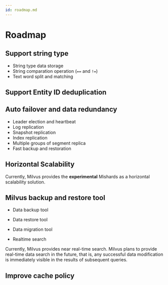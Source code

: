 ```yaml
---
id: roadmap.md
---
```


# Roadmap

## Support string type

- String type data storage
- String comparation operation (`==` and `!=`)
- Text word split and matching

## Support Entity ID deduplication

## Auto failover and data redundancy

- Leader election and heartbeat
- Log replication
- Snapshot replication
- Index replication
- Multiple groups of segment replica
- Fast backup and restoration

## Horizontal Scalability

<div class="alert note">
Currently, Milvus provides the <b>experimental</b> Mishards as a horizontal scalability solution.
</div>

## Milvus backup and restore tool

- Data backup tool
- Data restore tool
- Data migration tool

- Realtime search

Currently, Milvus provides near real-time search. Milvus plans to provide real-time data search in the future, that is, any successful data modification is immediately visible in the results of subsequent queries.

## Improve cache policy